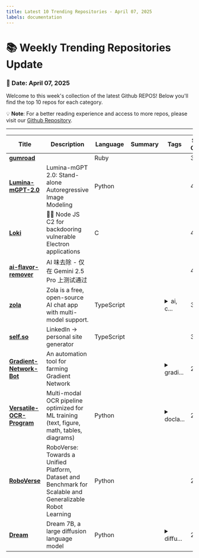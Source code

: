 ```yaml
---
title: Latest 10 Trending Repositories - April 07, 2025
labels: documentation
---
```

# 📚 Weekly Trending Repositories Update

### 📅 Date: April 07, 2025

Welcome to this week's collection of the latest Github REPOS! Below you'll find the top 10 repos for each category.

💡 **Note**: For a better reading experience and access to more repos, please visit our [Github Repository](https://github.com/marc-ko/daily-trending-repo).

---

| **Title** | **Description** | **Language** | **Summary** | **Tags** | **Stars Count** |
| --- | --- | --- | --- | --- | --- |
| **[gumroad](https://github.com/antiwork/gumroad)** |  | Ruby |  |  | 3739 |
| **[Lumina-mGPT-2.0](https://github.com/Alpha-VLLM/Lumina-mGPT-2.0)** | Lumina-mGPT 2.0: Stand-alone Autoregressive Image Modeling | Python |  |  | 474 |
| **[Loki](https://github.com/boku7/Loki)** | 🧙‍♂️ Node JS C2 for backdooring vulnerable Electron applications | C |  |  | 464 |
| **[ai-flavor-remover](https://github.com/hylarucoder/ai-flavor-remover)** | AI 味去除 - 仅在 Gemini 2.5 Pro 上测试通过 |  |  |  | 406 |
| **[zola](https://github.com/ibelick/zola)** | Zola is a free, open-source AI chat app with multi-model support. | TypeScript |  | <details><summary>ai, c...</summary><p>ai, chat, multi-model, nextjs, open-source, prompt-kit, shadcn-ui, supabase, typescript</p></details> | 369 |
| **[self.so](https://github.com/Nutlope/self.so)** | LinkedIn -> personal site generator | TypeScript |  |  | 325 |
| **[Gradient-Network-Bot](https://github.com/ammar122-web/Gradient-Network-Bot)** | An automation tool for farming Gradient Network |  |  | <details><summary>gradi...</summary><p>gradient-miner, gradient-network, gradient-network-airdrop, gradient-network-auto-registration, gradient-network-autofarm, gradient-network-autofarming, gradient-network-automatic-registration, gradient-network-autoregistration, gradient-network-bot, gradient-network-extension, gradient-network-miner, gradient-network-mining, gradient-network-software, gradient-network-tool</p></details> | 288 |
| **[Versatile-OCR-Program](https://github.com/ses4255/Versatile-OCR-Program)** | Multi-modal OCR pipeline optimized for ML training (text, figure, math, tables, diagrams) | Python |  | <details><summary>docla...</summary><p>doclayout, educational-data, exam-ocr, machine-learning, ml-datasets, multi-modal, ocr, openai, paper-ocr, table-parsing</p></details> | 286 |
| **[RoboVerse](https://github.com/RoboVerseOrg/RoboVerse)** | RoboVerse: Towards a Unified Platform, Dataset and Benchmark for Scalable and Generalizable Robot Learning | Python |  |  | 285 |
| **[Dream](https://github.com/HKUNLP/Dream)** | Dream 7B, a large diffusion language model | Python |  | <details><summary>diffu...</summary><p>diffusion-language-models, scalability</p></details> | 278 |

